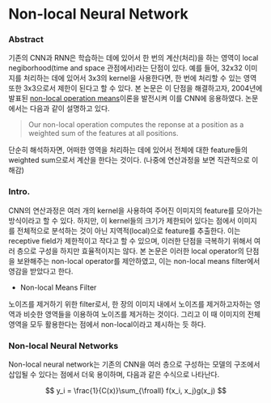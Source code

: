 # Non-local Neural Network

### Abstract
기존의 CNN과 RNN은 학습하는 데에 있어서 한 번의 계산(처리)을 하는 영역이 local negiborhood(time and space 관점에서)라는 단점이 있다. 예를 들어, 32x32 이미지를 처리하는 데에 있어서
3x3의 kernel을 사용한다면, 한 번에 처리할 수 있는 영역 또한 3x3으로서 제한이 된다고 할 수 있다. 본 논문은 이 단점을 해결하고자, 2004년에 발표된 [non-local operation means](https://www.iro.umontreal.ca/~mignotte/IFT6150/Articles/Buades-NonLocal.pdf)이론을 발전시켜 이를 CNN에 응용하였다. 논문에서는 다음과 같이 설명하고 있다. 

> Our non-local operation computes the reponse at a position as a weighted sum of the features at all positions.

단순히 해석하자면, 어떠한 영역을 처리하는 데에 있어서 전체에 대한 feature들의 weighted sum으로서 계산을 한다는 것이다. (나중에 연산과정을 보면 직관적으로 이해감)

### Intro.
CNN의 연산과정은 여러 개의 kernel을 사용하여 주어진 이미지의 feature를 모아가는 방식이라고 할 수 있다. 하지만, 이 kernel들의 크기가 제한되어 있다는 점에서 이미지를 전체적으로 분석하는 것이 아닌 지역적(local)으로 feature를 추출한다. 이는 receptive field가 제한적이고 작다고 할 수 있으며, 이러한 단점을 극복하기 위해서 여러 층으로 구성을 하지만 효율적이지는 않다. 본 논문은 이러한 local operator의 단점을 보완해주는 non-local operator를 제안하였고, 이는 non-local means filter에서 영감을 받았다고 한다. 

* Non-local Means Filter

노이즈를 제거하기 위한 filter로서, 한 장의 이미지 내에서 노이즈를 제거하고자하는 영역과 비슷한 영역들을 이용하여 노이즈를 제거하는 것이다. 그리고 이 때 이미지의 전체 영역을 모두 활용한다는 점에서 non-local이라고 제시하는 듯 하다.

### Non-local Neural Networks

Non-local neural network는 기존의 CNN을 여러 층으로 구성하는 모델의 구조에서 삽입될 수 있다는 점에서 더욱 용이하며, 다음과 같은 수식으로 나타난다.

$$ y_i = \frac{1}{C(x)}\sum_{\froall} f(x_i, x_j)g(x_j) $$

